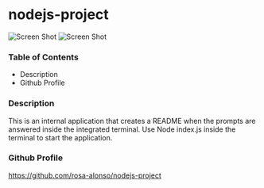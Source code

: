 # nodejs-project

![Screen Shot](./screenshot:node.index.png)
![Screen Shot](./screenshot:readme.png)

### **Table of Contents**

- Description
- Github Profile

### **Description**

This is an internal application that creates a README when the prompts are answered inside the integrated terminal. Use Node index.js inside the terminal to start the application.

### Github Profile

https://github.com/rosa-alonso/nodejs-project
